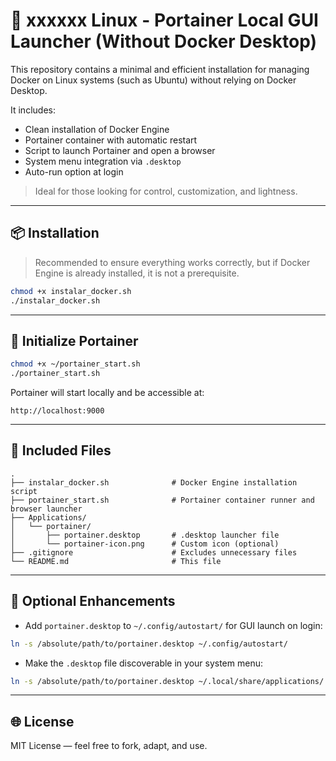 # 🐳 xxxxxx Linux - Portainer Local GUI Launcher (Without Docker Desktop)

This repository contains a minimal and efficient installation for managing Docker on Linux systems (such as Ubuntu) without relying on Docker Desktop.

It includes:

* Clean installation of Docker Engine
* Portainer container with automatic restart
* Script to launch Portainer and open a browser
* System menu integration via `.desktop`
* Auto-run option at login

> Ideal for those looking for control, customization, and lightness.

---

## 📦 Installation

> Recommended to ensure everything works correctly, but if Docker Engine is already installed, it is not a prerequisite.

```bash
chmod +x instalar_docker.sh
./instalar_docker.sh
```

---

## 🐳 Initialize Portainer

```bash
chmod +x ~/portainer_start.sh
./portainer_start.sh
```

Portainer will start locally and be accessible at:

```http
http://localhost:9000
```

---

## 📃 Included Files

```
.
├── instalar_docker.sh              # Docker Engine installation script
├── portainer_start.sh              # Portainer container runner and browser launcher
├── Applications/
│   └── portainer/
│       ├── portainer.desktop       # .desktop launcher file
│       └── portainer-icon.png      # Custom icon (optional)
├── .gitignore                      # Excludes unnecessary files
└── README.md                       # This file
```

---

## 🌟 Optional Enhancements

* Add `portainer.desktop` to `~/.config/autostart/` for GUI launch on login:

```bash
ln -s /absolute/path/to/portainer.desktop ~/.config/autostart/
```

* Make the `.desktop` file discoverable in your system menu:

```bash
ln -s /absolute/path/to/portainer.desktop ~/.local/share/applications/
```

---

## 🌐 License
MIT License — feel free to fork, adapt, and use.
